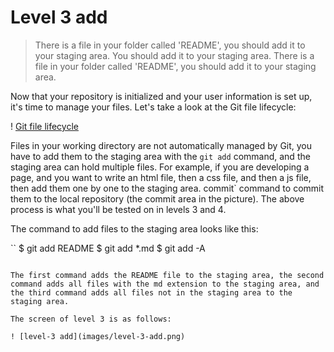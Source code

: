 
# Level 3 add

> There is a file in your folder called 'README', you should add it to your staging area.
>You should add it to your staging area. 
> There is a file in your folder called 'README', you should add it to your staging area.

Now that your repository is initialized and your user information is set up, it's time to manage your files. Let's take a look at the Git file lifecycle:

! [Git file lifecycle](images/git-file-lifecycle.png)

Files in your working directory are not automatically managed by Git, you have to add them to the staging area with the `git add` command, and the staging area can hold multiple files. For example, if you are developing a page, and you want to write an html file, then a css file, and then a js file, then add them one by one to the staging area. commit` command to commit them to the local repository (the commit area in the picture). The above process is what you'll be tested on in levels 3 and 4.

The command to add files to the staging area looks like this:

``
$ git add README
$ git add *.md
$ git add -A
```

The first command adds the README file to the staging area, the second command adds all files with the md extension to the staging area, and the third command adds all files not in the staging area to the staging area.

The screen of level 3 is as follows:

! [level-3 add](images/level-3-add.png)

